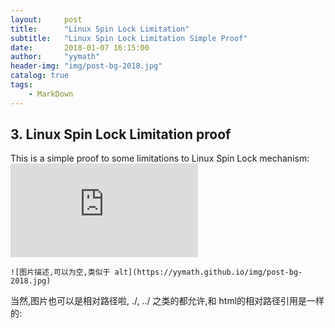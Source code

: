 ```yaml
---
layout:     post
title:      "Linux Spin Lock Limitation"
subtitle:   "Linux Spin Lock Limitation Simple Proof"
date:       2018-01-07 16:15:00
author:     "yymath"
header-img: "img/post-bg-2018.jpg"
catalog: true
tags:
    - MarkDown
---
```


## 3. Linux Spin Lock Limitation proof
This is a simple proof to some limitations to Linux Spin Lock mechanism:
![背景图片](https://yymath.github.io/img/linux_spin_lock.pdf)

	![图片描述,可以为空,类似于 alt](https://yymath.github.io/img/post-bg-2018.jpg)

当然,图片也可以是相对路径啦, ./, ../ 之类的都允许,和 html的相对路径引用是一样的:


<p id="end"></p>